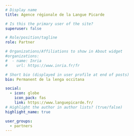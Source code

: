 ```yaml
---
# Display name
title: Agence régionale de la Langue Picarde

# Is this the primary user of the site?
superuser: false

# Role/position/tagline
role: Partner

# Organizations/Affiliations to show in About widget
#organizations:
#  - name: Inria
#    url: https://www.inria.fr/fr

# Short bio (displayed in user profile at end of posts)
bio: Permanent de la lenga occitana

social:
  - icon: globe
    icon_pack: fas
    link: https://www.languepicarde.fr/
# Highlight the author in author lists? (true/false)
highlight_name: true

user_groups:
  - partners
---
```

